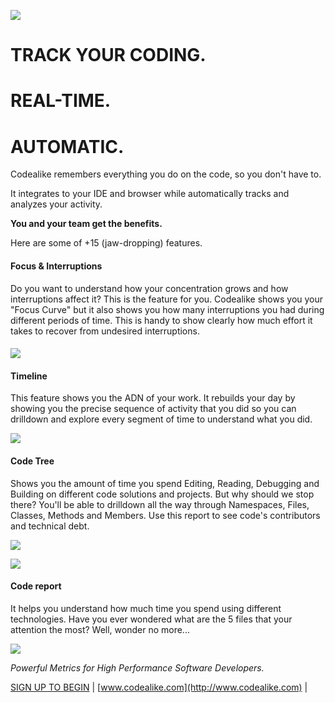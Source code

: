 [![](https://blog.codealike.com/wp-content/uploads/2015/05/pie.png)](http://www.codealike.com)

# TRACK YOUR CODING.
# REAL-TIME.
# AUTOMATIC.

Codealike remembers everything you do on the code, so you don't have to.

It integrates to your IDE and browser while automatically tracks and analyzes your activity.

**You and your team get the benefits.**

Here are some of +15 (jaw-dropping) features.

#### Focus & Interruptions

Do you want to understand how your concentration grows and how interruptions affect it? This is the feature for you. Codealike shows you your "Focus Curve" but it also shows you how many interruptions you had during different periods of time. This is handy to show clearly how much effort it takes to recover from undesired interruptions.

#### [![](https://blog.codealike.com/wp-content/uploads/2015/05/focus.gif)](http://www.codealike.com)



#### Timeline

This feature shows you the ADN of your work. It rebuilds your day by showing you the precise sequence of activity that you did so you can drilldown and explore every segment of time to understand what you did.

[![](https://blog.codealike.com/wp-content/uploads/2015/05/timeline.gif)](http://www.codealike.com)


#### Code Tree

Shows you the amount of time you spend Editing, Reading, Debugging and Building on different code solutions and projects. But why should we stop there? You'll be able to drilldown all the way through Namespaces, Files, Classes, Methods and Members. Use this report to see code's contributors and technical debt.


[![](https://blog.codealike.com/wp-content/uploads/2015/05/tree.gif)](http://www.codealike.com)

[![](https://blog.codealike.com/wp-content/uploads/2015/05/tree-files.gif)](http://www.codealike.com)


#### Code report

It helps you understand how much time you spend using different technologies. Have you ever wondered what are the 5 files that your attention the most? Well, wonder no more...

[![](https://blog.codealike.com/wp-content/uploads/2015/05/tech.gif)](http://www.codealike.com)

_Powerful Metrics for High Performance Software Developers._

[SIGN UP TO BEGIN](https://codealike.com/Account/Register) | [www.codealike.com](http://www.codealike.com) |

